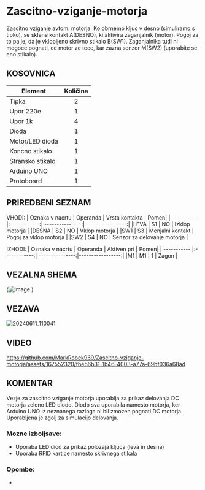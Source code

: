 # Zascitno-vziganje-motorja
Zascitno vziganje avtom. motorja: Ko obrnemo kljuc v desno (simuliramo s tipko), se sklene kontakt A(DESNO), ki aktivira zaganjalnik (motor). Pogoj za to pa je, da je vklopljeno skrivno stikalo B(SW1). Zaganjalnika tudi ni mogoce pognati, ce motor ze tece, kar zazna senzor M(SW2) (uporabite se eno stikalo).

## KOSOVNICA
| Element     | Količina     |               
| ----------- |:------------:| 
| Tipka       |    2         |                 
| Upor 220e   |    1         |                 
| Upor 1k     |    4         |                 
| Dioda       |    1         |                 
| Motor/LED dioda |   1      |                 
| Koncno stikalo  |   1      |                 
| Stransko stikalo|   1      |                 
| Arduino UNO     |   1      |                 
| Protoboard      |   1      |                 

## PRIREDBENI SEZNAM

VHODI:
| Oznaka v nacrtu     | Operanda     |   Vrsta kontakta   |   Pomen|
| ----------- |:------------:| ---------------:|-----------------:|
|LEVA         |           S1   |      NO           |    Izklop motorja                 |
|DESNA        |           S2   |      NO           |    Vklop motorja                  |
|SW1          |           S3   |  Menjalni kontakt |    Pogoj za vklop motorja         |
|SW2          |           S4   |      NO           |    Senzor za delovanje motorja    |

IZHODI:
| Oznaka v nacrtu     | Operanda     |   Aktiven pri   |   Pomen|
| ----------- |:------------:| ---------------:|-----------------:|
|M1           |           M1 |  1              |    Zagon         |

## VEZALNA SHEMA
(![image](https://github.com/MarkRobek969/Zascitno-vziganje-motorja/assets/167552320/af4f1efa-1734-472c-be5e-3dd76a45fb3f)
)
 ## VEZAVA
![20240611_110041](https://github.com/MarkRobek969/Zascitno-vziganje-motorja/assets/167552320/9a0728aa-8972-4fb0-90dc-ab6ffa46be77)

## VIDEO
https://github.com/MarkRobek969/Zascitno-vziganje-motorja/assets/167552320/fbe56b31-1b46-4003-a77a-69bf036a68ad
## KOMENTAR
Vezje za zascitno vziganje motorja uporablja za prikaz delovanja DC motorja zeleno LED diodo. Diodo sva uporabila namesto motorja, ker Arduino UNO iz neznanega razloga ni bil zmozen pognati DC motorja. Uporabljena je zgolj za simulacijo delovanja. 
### Mozne izboljsave:
+ Uporaba LED diod za prikaz polozaja kljuca (leva in desna)
+ Uporaba RFID kartice namesto skrivnega stikala
### Opombe:
+

